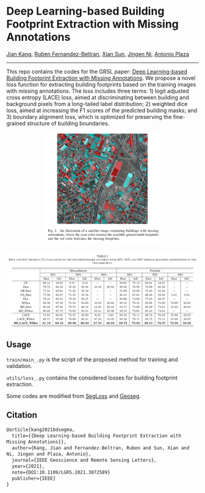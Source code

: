 # Deep Learning-based Building Footprint Extraction with Missing Annotations

[Jian Kang](https://github.com/jiankang1991), [Ruben Fernandez-Beltran](https://scholar.google.es/citations?user=pdzJmcQAAAAJ&hl=es), [Xian Sun](http://people.ucas.ac.cn/~sunxian), [Jingen Ni](https://scholar.google.com/citations?hl=en&user=hqZB5wQAAAAJ&view_op=list_works&sortby=pubdate), [Antonio Plaza](https://www.umbc.edu/rssipl/people/aplaza/)

---

This repo contains the codes for the GRSL paper: [Deep Learning-based Building Footprint Extraction with Missing Annotations](). We propose a novel loss function for extracting building footprints based on the training images with missing annotations. The loss includes three terms: 1) logit adjusted cross entropy (LACE) loss, aimed at discriminating between building and background pixels from a long-tailed label distribution; 2) weighted dice loss, aimed at increasing the F1 scores of the predicted building masks; and 3) boundary alignment loss, which is optimized for preserving the fine-grained structure of building boundaries.

<p align="center">
<img src="pic/pic1.PNG" alt="drawing" width="300"/>
</p>

<p align="center">
<img src="pic/pic2.PNG" alt="drawing"/>
</p>

## Usage

`train/main_.py` is the script of the proposed method for training and validation.

`utils/loss_.py` contains the considered losses for building footprint extraction.

Some codes are modified from [SegLoss](https://github.com/JunMa11/SegLoss) and [Geoseg](https://github.com/huster-wgm/geoseg). 

## Citation

```
@article{kang2021bdsegma,
  title={{Deep Learning-based Building Footprint Extraction with Missing Annotations}},
  author={Kang, Jian and Fernandez-Beltran, Ruben and Sun, Xian and Ni, Jingen and Plaza, Antonio},
  journal={IEEE Geoscience and Remote Sensing Letters},
  year={2021},
  note={DOI:10.1109/LGRS.2021.3072589}
  publisher={IEEE}
}
```


